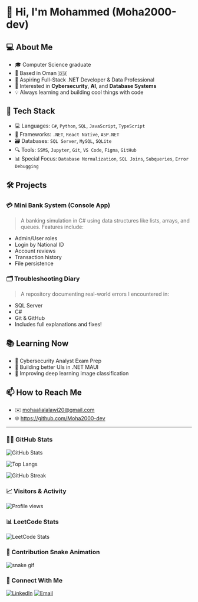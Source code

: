 # 👋 Hi, I'm Mohammed (Moha2000-dev)

## 💻 About Me
- 🎓 Computer Science graduate 
- 📍 Based in Oman 🇴🇲
- 💼 Aspiring Full-Stack .NET Developer & Data Professional
- 🔐 Interested in **Cybersecurity**, **AI**, and **Database Systems**
- 💡 Always learning and building cool things with code

## 🚀 Tech Stack
- 💻 Languages: `C#`, `Python`, `SQL`, `JavaScript`, `TypeScript`
- 🧱 Frameworks: `.NET`, `React Native`, `ASP.NET`
- 🗃️ Databases: `SQL Server`, `MySQL`, `SQLite`
- 🔍 Tools: `SSMS`, `Jupyter`, `Git`, `VS Code`, `Figma`, `GitHub`
- 📊 Special Focus: `Database Normalization`, `SQL Joins`, `Subqueries`, `Error Debugging`

## 🛠️ Projects
### 💳 Mini Bank System (Console App)
> A banking simulation in C# using data structures like lists, arrays, and queues. Features include:
- Admin/User roles
- Login by National ID
- Account reviews
- Transaction history
- File persistence

### 🗂️ Troubleshooting Diary
> A repository documenting real-world errors I encountered in:
- SQL Server
- C#
- Git & GitHub
- Includes full explanations and fixes!

## 📚 Learning Now
- 🔐 Cybersecurity Analyst Exam Prep
- 📱 Building better UIs in .NET MAUI
- 🤖 Improving deep learning image classification

## 📫 How to Reach Me
- ✉️ mohaalialalawi20@gmail.com
- 🌐 https://github.com/Moha2000-dev

---



### 🧑‍💻 GitHub Stats

![GitHub Stats](https://github-readme-stats.vercel.app/api?username=Moha2000-dev&show_icons=true&theme=tokyonight)

![Top Langs](https://github-readme-stats.vercel.app/api/top-langs/?username=Moha2000-dev&layout=compact)

![GitHub Streak](https://github-readme-streak-stats.herokuapp.com?user=Moha2000-dev&theme=tokyonight)



### 📈 Visitors & Activity

![Profile views](https://komarev.com/ghpvc/?username=Moha2000-dev&color=brightgreen)




### 📊 LeetCode Stats

<!-- Make sure LeetCode username is correct -->
![LeetCode Stats](https://leetcard.jacoblin.cool/Moha2000-dev?theme=dark&font=Roboto&ext=heatmap)


### 🐍 Contribution Snake Animation

![snake gif](https://github.com/Moha2000-dev/Moha2000-dev/blob/output/github-contribution-grid-snake.gif)





### 🔗 Connect With Me

[![LinkedIn](https://img.shields.io/badge/LinkedIn-blue?style=flat&logo=linkedin&logoColor=white)](https://www.linkedin.com/in/mohammed-alalwi-01669b339/)
[![Email](https://img.shields.io/badge/Email-mohaalialalawi20%40gmail.com-red)](mailto:mohaalialalawi20@gmail.com)
